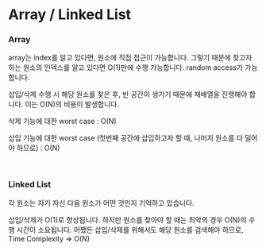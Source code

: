 # Array / Linked List



### Array

array는 index를 알고 있다면, 원소에 직접 접근이 가능합니다. 그렇기 때문에 찾고자 하는 원소의 인덱스를 알고 있다면 O(1)만에 수행 가능합니다. random access가 가능합니다.

삽입/삭제 수행 시 해당 원소를 찾은 후, 빈 공간이 생기기 때문에 재배열을 진행해야 합니다. 이는 O(N)의 비용이 발생합니다.

삭제 기능에 대한 worst case : O(N)

삽입 기능에 대한 worst case (첫번째 공간에 삽입하고자 할 때, 나머지 원소를 다 밀어야 하므로) : O(N)

</br>

### Linked List

각 원소는 자기 자신 다음 원소가 어떤 것인지 기억하고 있습니다.

삽입/삭제가 O(1)로 향상됩니다. 하지만 원소를 찾아야 할 때는 최악의 경우 O(N)의 수행 시간이 소요됩니다. 어쨌든 삽입/삭제를 위해서도 해당 원소를 검색해야 하므로, Time Complexity ⇒ O(N)